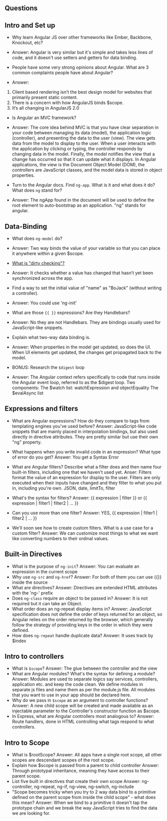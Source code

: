 ## Questions


## Intro and Set up

* Why learn Angular JS over other frameworks like Ember, Backbone, Knockout, etc?
* Answer: Angular is very similar but it's simple and takes less lines of code, and it doesn't use setters and getters for data binding.

* People have some very strong opinions about Angular. What are 3 common complaints people have about Angular?
* Answer:  
1. Client based rendering isn’t the best design model for websites that primarily present static content.
2. There is a concern with how AngularJS binds $scope.
3. It’s all changing in AngularJS 2.0

* Is Angular an MVC framework?
* Answer: The core idea behind MVC is that you have clear separation in your code between managing its data (model), the application logic (controller), and presenting the data to the user (view). The view gets data from the model to display to the user. When a user interacts with the application by clicking or typing, the controller responds by changing data in the model. Finally, the model notifies the view that a change has occurred so that it can update what it displays. In Angular applications, the view is the Document Object Model (DOM), the controllers are JavaScript classes, and the model data is stored in object properties.

* Turn to the Angular docs. Find `ng-app`. What is it and what does it do? What does `ng` stand for?
* Answer: The ngApp found in the document will be used to define the root element to auto-bootstrap as an application. "ng" stands for angular.

## Data-Binding
* What does `ng-model` do?
* Answer: Two way binds the value of your variable so that you can place it anywhere within a given $scope.

* [What is "dirty checking"?](http://stackoverflow.com/questions/24698620/dirty-checking-on-angular)
* Answer: It checks whether a value has changed that hasn’t yet been synchronized across the app.

* Find a way to set the initial value of "name" as "BoJack" (without writing a controller).
* Answer: You could use 'ng-init'

* What are those `{{ }}` expressions? Are they Handlebars?
* Answer: No they are not Handlebars. They are bindings usually used for JavaScript-like snippets.

* Explain what two-way data binding is.
* Answer: When properties in the model get updated, so does the UI. When UI elements get updated, the changes get propagated back to the model.

* BONUS: Research the `$digest` loop
* Answer: The Angular context refers specifically to code that runs inside the Angular event loop, referred to as the $digest loop.
Two components:
  The $watch list: watchExpression and objectEquality
  The $evalAsync list

## Expressions and filters

* What are Angular expressions? How do they compare to tags from templating engines you've used before?
Answer: JavaScript-like code snippets that are mainly placed in interpolation bindings, but also used directly in directive attributes. They are pretty similar but use their own "ng" property.

* What happens when you write invalid code in an expression? What type of error do you get?
Answer: You get a Syntax Error
* What are Angular filters? Describe what a filter does and then name four built-in filters, including one that we haven't used yet.
Anser: Filters format the value of an expression for display to the user. Filters are only executed when their inputs have changed and they filter to what you put in, including you're own. JSON, date, limitTo, filter
* What's the syntax for filters?
Answer: {{ expression | filter }} or {{ expression | filter1 | filter2 | ... }}
* Can you use more than one filter?
Answer: YES, {{ expression | filter1 | filter2 | ... }}
* We'll soon see how to create custom filters. What is a use case for a custom filter?
Answer: We can customize most things to what we want like converting numbers to their ordinal values.

## Built-in Directives
* What is the purpose of `ng-init`?
Answer: You can evaluate an expression in the current scope
* Why use `ng-src` and `ng-href`?
Answer: For both of them you can use {{}} inside the source
* What are directives?
Answer: Directives are extended HTML attributes with the 'ng-' prefix
* Does `ng-class` require an object to be passed in?
Answer: It is not required but it can take an Object.
* What order does an ng-repeat display items in?
Answer: JavaScript specification does not define the order of keys returned for an object, so Angular relies on the order returned by the browser, which generally follow the strategy of providing keys in the order in which they were defined.
* How does `ng-repeat` handle duplicate data?
Answer: It uses track by $index

## Intro to controllers
* What is `$scope`?
Answer: The glue between the controller and the view
* What are Angular modules? What's the syntax for defining a module?
Answer: Modules are used to separate logics say services, controllers, application etc. and keep the code clean. We define modules in separate js files and name them as per the module.js file. All modules that you want to use in your app should be declared here.
* Why do we pass in `$scope` as an argument to controller functions?
Answer: A new child scope will be created and made available as an injectable parameter to the Controller's constructor function as $scope.
* In Express, what are Angular controllers most analogous to?
Answer: Route handlers, done in HTML controlling what tags respond to what controllers.

## Intro to Scope
* What is $rootScope?
Answer: All apps have a single root scope, all other scopes are descendant scopes of the root scope.
* Explain how $scope is passed from a parent to child controller
Answer: Through prototypal inheritance, meaning they have access to their parent scope.
* List five built in directives that create their own scope
Answer: ng-controller, ng-repeat, ng-if, ng-view, ng-switch, ng-include
* "Scope becomes tricky when you try to 2 way data bind to a primitive defined on the parent scope from inside the child scope" - what does this mean?
Answer: When we bind to a primitive it doesn't tap the prototype chain and we break the way JavaScript tries to find the data we are looking for.
